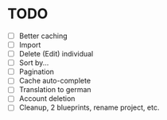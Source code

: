 # TODO
- [ ] Better caching
- [ ] Import
- [ ] Delete (Edit) individual
- [ ] Sort by...
- [ ] Pagination
- [ ] Cache auto-complete
- [ ] Translation to german
- [ ] Account deletion
- [ ] Cleanup, 2 blueprints, rename project, etc.
